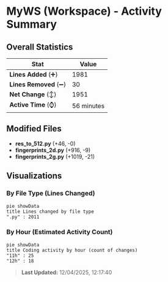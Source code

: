 # MyWS (Workspace) - Activity Summary 

## Overall Statistics

| Stat                   | Value                                                             |
| ---------------------- | ----------------------------------------------------------------- |
| **Lines Added** (➕)   | 1981                                          |
| **Lines Removed** (➖) | 30                                        |
| **Net Change** (↕)    | 1951                |
| **Active Time** (⌚)   | 56 minutes |


## Modified Files
- **res_to_512.py** (+46, -0)
- **fingerprints_2d.py** (+916, -9)
- **fingerprints_2g.py** (+1019, -21)

## Visualizations

### By File Type (Lines Changed)

```mermaid
pie showData
title Lines changed by file type
".py" : 2011
```

### By Hour (Estimated Activity Count)

```mermaid
pie showData
title Coding activity by hour (count of changes)
"11h" : 25
"12h" : 18
```


> **Last Updated:** 12/04/2025, 12:17:40